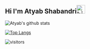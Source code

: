 ## Hi I'm Atyab Shabandri<img src="https://user-images.githubusercontent.com/1303154/88677602-1635ba80-d120-11ea-84d8-d263ba5fc3c0.gif" width="28px" alt="hi">



![Atyab's github stats](https://github-readme-stats.vercel.app/api?username=atyabshabandri&show_icons=true&theme=greywhite)

[![Top Langs](https://github-readme-stats.vercel.app/api/top-langs/?username=atyabshabandri&theme=greywhite)](https://github.com/anuraghazra/github-readme-stats)

![visitors](https://visitor-badge.glitch.me/badge?page_id=atyabshabandri.atyabshabandri)













